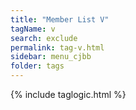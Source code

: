 ```yaml
---
title: "Member List V"
tagName: v
search: exclude
permalink: tag-v.html
sidebar: menu_cjbb
folder: tags
---
```

{% include taglogic.html %}